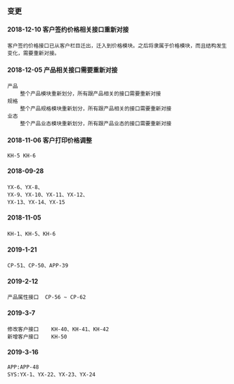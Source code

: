 ### 变更

#### 2018-12-10 客户签约价格相关接口重新对接
    客户签约价格接口已从客户栏目迁出，迁入到价格模块。之后将隶属于价格模块，而且结构发生变化，需要重新对接。

#### 2018-12-05 产品相关接口需要重新对接
    产品
        整个产品模块重新划分，所有跟产品相关的接口需要重新对接
    规格
        整个产品规格模块重新划分，所有跟产品相关的接口需要重新对接
    业态
        整个产品业态模块重新划分，所有跟产品业态的接口需要重新对接

#### 2018-11-06 客户打印价格调整
    KH-5 KH-6
#### 2018-09-28
    YX-6、YX-8、
    YX-9、YX-10、YX-11、YX-12、
    YX-13、YX-14、YX-15

#### 2018-11-05
    KH-1、KH-5、KH-6   
    
#### 2019-1-21
    CP-51、CP-50、APP-39    
    
#### 2019-2-12
    产品属性接口  CP-56 ~ CP-62    
    
#### 2019-3-7
    修改客户接口    KH-40、KH-41、KH-42
    新增客户接口    KH-50     

#### 2019-3-16
    APP:APP-48
    SYS:YX-1、YX-22、YX-23、YX-24    